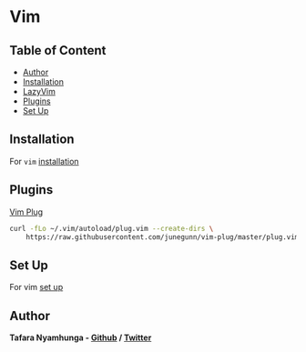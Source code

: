 # Vim

## Table of Content
- [Author](#author)
- [Installation](#installation)
- [LazyVim](LazyVim/README.md)
- [Plugins](#plugins)
- [Set Up](#set-up)


## Installation

For `vim` [installation](install.sh)

## Plugins

[Vim Plug](https://github.com/junegunn/vim-plug?tab=readme-ov-file)

```bash
curl -fLo ~/.vim/autoload/plug.vim --create-dirs \
    https://raw.githubusercontent.com/junegunn/vim-plug/master/plug.vim
```

## Set Up

For vim [set up](.vimrc)

## Author

**Tafara Nyamhunga  - [Github](https://github.com/tafara-n) / [Twitter](https://twitter.com/tafaranyamhunga)**

